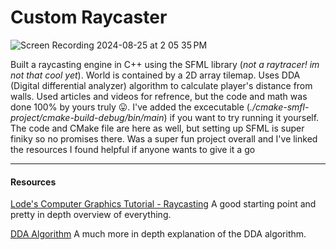 # Custom Raycaster

![Screen Recording 2024-08-25 at 2 05 35 PM](https://github.com/user-attachments/assets/2b517ee9-8c0e-47c3-b76a-80ef53cb8e89)


Built a raycasting engine in C++ using the SFML library (*not a raytracer! im not that cool yet*). World is contained by a 2D array tilemap. Uses DDA (Digital differential analyzer) algorithm to calculate player's distance from walls. Used articles and videos for refrence, but the code and math was done 100% by yours truly 😛. I've added the excecutable (*./cmake-smfl-project/cmake-build-debug/bin/main*) if you want to try running it yourself. The code and CMake file are here as well, but setting up SFML is super finiky so no promises there. Was a super fun project overall and I've linked the resources I found helpful if anyone wants to give it a go

---
#### Resources
[Lode's Computer Graphics Tutorial - Raycasting](https://lodev.org/cgtutor/raycasting.html) A good starting point and pretty in depth overview of everything.

[DDA Algorithm](https://www.youtube.com/watch?v=NbSee-XM7WA&t=1425s) A much more in depth explanation of the DDA algorithm.
